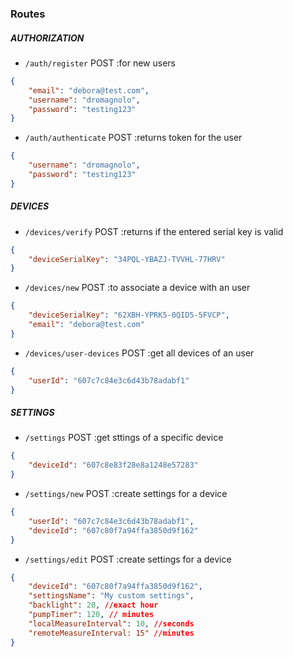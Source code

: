 ### Routes

##### AUTHORIZATION #####

- `/auth/register` POST
:for new users

```json
{
	"email": "debora@test.com",
	"username": "dromagnolo",
	"password": "testing123"
}
```

- `/auth/authenticate` POST
:returns token for the user

```json
{
	"username": "dromagnolo",
	"password": "testing123"
}
```

##### DEVICES #####

- `/devices/verify` POST
:returns if the entered serial key is valid

```json
{
	"deviceSerialKey": "34PQL-YBAZJ-TVVHL-77HRV"
}
```

- `/devices/new` POST
:to associate a device with an user

```json
{
	"deviceSerialKey": "62XBH-YPRK5-0QID5-5FVCP",
	"email": "debora@test.com"
}
```

- `/devices/user-devices` POST
:get all devices of an user

```json
{
	"userId": "607c7c84e3c6d43b78adabf1"
}
```

##### SETTINGS #####
- `/settings` POST
:get sttings of a specific device

```json
{ 
	"deviceId": "607c8e83f28e8a1248e57283"
}
```

- `/settings/new` POST
:create settings for a device

```json
{ 
	"userId": "607c7c84e3c6d43b78adabf1", 
	"deviceId": "607c80f7a94ffa3850d9f162"
}
```

- `/settings/edit` POST
:create settings for a device

```json
{
	"deviceId": "607c80f7a94ffa3850d9f162",
	"settingsName": "My custom settings", 
	"backlight": 20, //exact hour
	"pumpTimer": 120, // minutes
	"localMeasureInterval": 10, //seconds
	"remoteMeasureInterval: 15" //minutes
}
```
